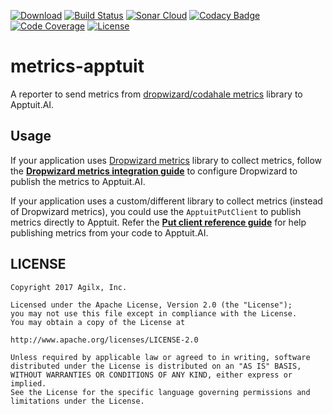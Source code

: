 [![Download](https://img.shields.io/maven-central/v/ai.apptuit.metrics/metrics-apptuit)](https://github.com/ApptuitAI/metrics-apptuit/releases/latest)
[![Build Status](https://img.shields.io/travis/ApptuitAI/metrics-apptuit.svg)](https://travis-ci.com/ApptuitAI/metrics-apptuit)
[![Sonar Cloud](https://sonarcloud.io/api/project_badges/measure?project=ai.apptuit.metrics%3Ametrics-apptuit&metric=alert_status)](https://sonarcloud.io/dashboard?id=ai.apptuit.metrics:metrics-apptuit)
[![Codacy Badge](https://app.codacy.com/project/badge/Grade/83505325e2d5444a8cec38b1931d57e9)](https://www.codacy.com/gh/ApptuitAI/metrics-apptuit/dashboard)
[![Code Coverage](https://img.shields.io/codecov/c/github/ApptuitAI/metrics-apptuit.svg)](https://codecov.io/gh/ApptuitAI/metrics-apptuit)
[![License](https://img.shields.io/github/license/ApptuitAI/metrics-apptuit.svg)](https://github.com/ApptuitAI/metrics-apptuit/blob/master/LICENSE)

# metrics-apptuit

A reporter to send metrics from [dropwizard/codahale metrics](http://metrics.dropwizard.io/) library to Apptuit.AI.

## Usage

If your application uses [Dropwizard metrics](http://metrics.dropwizard.io/) library to collect metrics, follow the **[Dropwizard metrics integration guide](https://github.com/ApptuitAI/metrics-apptuit/wiki/UsageDropwizard)** to configure Dropwizard to publish the metrics to Apptuit.AI.

If your application uses a custom/different library to collect metrics (instead of Dropwizard metrics), you could use the `ApptuitPutClient` to publish metrics directly to Apptuit. Refer the **[Put client reference guide](https://github.com/ApptuitAI/metrics-apptuit/wiki/UsagePutClient)** for help publishing metrics from your code to Apptuit.AI.


## LICENSE

```
Copyright 2017 Agilx, Inc.

Licensed under the Apache License, Version 2.0 (the "License");
you may not use this file except in compliance with the License.
You may obtain a copy of the License at

http://www.apache.org/licenses/LICENSE-2.0

Unless required by applicable law or agreed to in writing, software
distributed under the License is distributed on an "AS IS" BASIS,
WITHOUT WARRANTIES OR CONDITIONS OF ANY KIND, either express or implied.
See the License for the specific language governing permissions and
limitations under the License.
```
